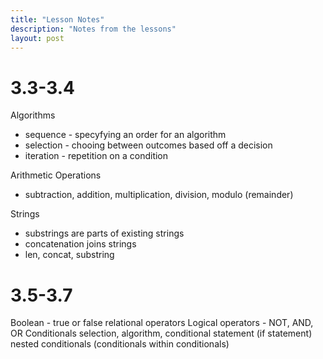 ```yaml
---
title: "Lesson Notes"
description: "Notes from the lessons"
layout: post
---
```


# 3.3-3.4
Algorithms
- sequence - specyfying an order for an algorithm
- selection - chooing between outcomes based off a decision
- iteration - repetition on a condition

Arithmetic Operations
- subtraction, addition, multiplication, division, modulo (remainder)

Strings
- substrings are parts of existing strings
- concatenation joins strings
- len, concat, substring

# 3.5-3.7
Boolean - true or false
relational operators
Logical operators - NOT, AND, OR
Conditionals
selection, algorithm, conditional statement (if statement)
nested conditionals (conditionals within conditionals)